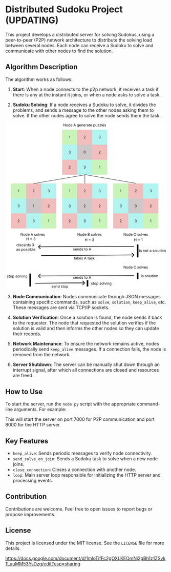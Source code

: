# Distributed Sudoku Project (UPDATING)

This project develops a distributed server for solving Sudokus, using a peer-to-peer (P2P) network architecture to distribute the solving load between several nodes. Each node can receive a Sudoku to solve and communicate with other nodes to find the solution.

## Algorithm Description

The algorithm works as follows:

1. **Start**: When a node connects to the p2p network, it receives a task if there is any at the instant it joins, or when a node asks to solve a task.

2. **Sudoku Solving**: If a node receives a Sudoku to solve, it divides the problems, and sends a message to the other nodes asking them to solve. If the other nodes agree to solve the node sends them the task.
    
![Flow image](https://github.com/edivaldolluisb/Distributed-Sudoku/blob/main/flow.png)

3. **Node Communication**: Nodes communicate through JSON messages containing specific commands, such as `solve`, `solution`, `keep_alive`, etc. These messages are sent via TCP/IP sockets.

4. **Solution Verification**: Once a solution is found, the node sends it back to the requester. The node that requested the solution verifies if the solution is valid and then informs the other nodes so they can update their records.

5. **Network Maintenance**: To ensure the network remains active, nodes periodically send `keep_alive` messages. If a connection fails, the node is removed from the network.

6. **Server Shutdown**: The server can be manually shut down through an interrupt signal, after which all connections are closed and resources are freed.

## How to Use

To start the server, run the `node.py` script with the appropriate command-line arguments. For example:


This will start the server on port 7000 for P2P communication and port 8000 for the HTTP server.

## Key Features

- `keep_alive`: Sends periodic messages to verify node connectivity.
- `send_solve_on_join`: Sends a Sudoku task to solve when a new node joins.
- `close_connection`: Closes a connection with another node.
- `loop`: Main server loop responsible for initializing the HTTP server and processing events.

## Contribution

Contributions are welcome. Feel free to open issues to report bugs or propose improvements.

## License

This project is licensed under the MIT license. See the `LICENSE` file for more details.


https://docs.google.com/document/d/1mloTifFc2gOXLKEOmNj2gBh1z1ZSyk1LuuMM53YsDzg/edit?usp=sharing
